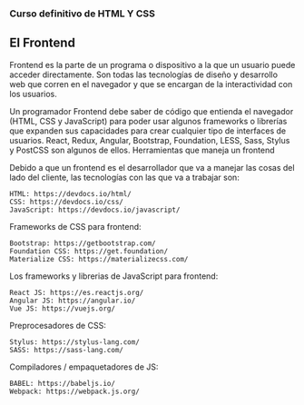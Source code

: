 ### Curso definitivo de HTML  Y CSS 

## El Frontend 

Frontend es la parte de un programa o dispositivo a la que un usuario puede acceder directamente. Son todas las tecnologías de diseño y desarrollo web que corren en el navegador y que se encargan de la interactividad con los usuarios.

Un programador Frontend debe saber de código que entienda el navegador (HTML, CSS y JavaScript) para poder usar algunos frameworks o librerías que expanden sus capacidades para crear cualquier tipo de interfaces de usuarios. React, Redux, Angular, Bootstrap, Foundation, LESS, Sass, Stylus y PostCSS son algunos de ellos.
Herramientas que maneja un frontend

Debido a que un frontend es el desarrollador que va a manejar las cosas del lado del cliente, las tecnologías con las que va a trabajar son:

    HTML: https://devdocs.io/html/
    CSS: https://devdocs.io/css/
    JavaScript: https://devdocs.io/javascript/

Frameworks de CSS para frontend:

    Bootstrap: https://getbootstrap.com/
    Foundation CSS: https://get.foundation/
    Materialize CSS: https://materializecss.com/

Los frameworks  y librerias de JavaScript para frontend:

    React JS: https://es.reactjs.org/
    Angular JS: https://angular.io/
    Vue JS: https://vuejs.org/

Preprocesadores de CSS:

    Stylus: https://stylus-lang.com/
    SASS: https://sass-lang.com/

Compiladores / empaquetadores de JS:

    BABEL: https://babeljs.io/
    Webpack: https://webpack.js.org/


